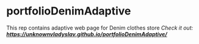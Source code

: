 # portfolioDenimAdaptive
This rep contains adaptive web page for Denim clothes store
*Check it out: **https://unknownvladyslav.github.io/portfolioDenimAdaptive/***
